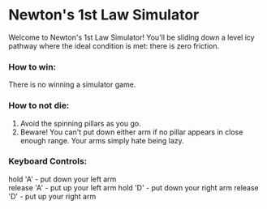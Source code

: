# Newton's 1st Law Simulator
Welcome to Newton's 1st Law Simulator! You'll be sliding down a level icy pathway where the ideal condition is met: there is zero friction.

### How to win:
There is no winning a simulator game.

### How to not die:
1. Avoid the spinning pillars as you go.
2. Beware! You can't put down either arm if no pillar appears in close enough range. Your arms simply hate being lazy.

### Keyboard Controls:
hold 'A'      - put down your left arm<br/>
release 'A'   - put up your left arm
hold 'D'      - put down your right arm
release 'D'   - put up your right arm
